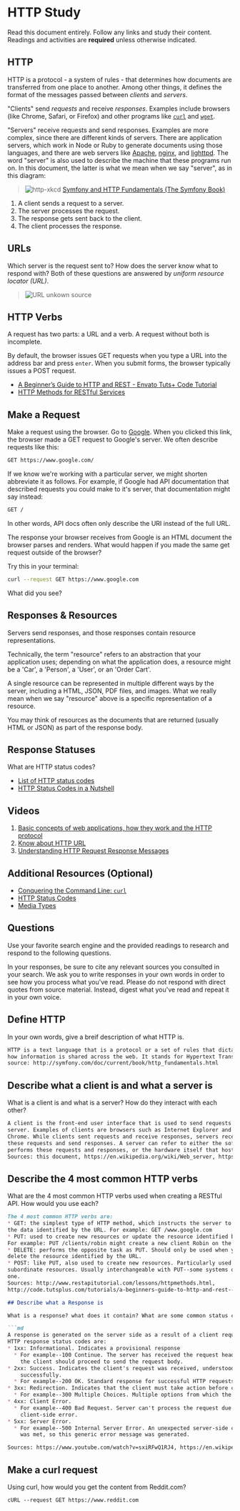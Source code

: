 # HTTP Study

Read this document entirely. Follow any links and study their content. Readings
and activities are **required** unless otherwise indicated.

## HTTP

HTTP is a protocol - a system of rules - that determines how documents are
transferred from one place to another. Among other things, it defines the format
of the messages passed between *clients* and *servers*.

"Clients" send *requests* and receive *responses*. Examples include browsers
(like Chrome, Safari, or Firefox) and other programs like
[`curl`](http://curl.haxx.se/docs/) and
[`wget`](http://www.gnu.org/software/wget/manual/wget.html).

"Servers" receive requests and send responses. Examples are more complex, since
there are different kinds of servers. There are application servers, which work
in Node or Ruby to generate documents using those languages, and there are web
servers like [Apache](http://httpd.apache.org/), [nginx](http://nginx.com/), and
[lighttpd](https://www.lighttpd.net). The word "server" is also used to describe
the machine that these programs run on. In this document, the latter is what we
mean when we say "server", as in this diagram:

> ![http-xkcd](https://cloud.githubusercontent.com/assets/388761/12621764/0ffb527e-c4f0-11e5-87ae-d597e3835fcd.png)
> [Symfony and HTTP Fundamentals (The Symfony Book)](http://symfony.com/doc/current/book/http_fundamentals.html)

1.  A client sends a request to a server.
1.  The server processes the request.
1.  The response gets sent back to the client.
1.  The client processes the response.

## URLs

Which server is the request sent to? How does the server know what to respond
with? Both of these questions are answered by *uniform resource locator (URL)*.

> ![URL](https://cloud.githubusercontent.com/assets/388761/12622184/2c0143dc-c4f2-11e5-84af-55f723dd6639.png)
> unkown source

## HTTP Verbs

A request has two parts: a URL and a verb. A request without both is incomplete.

By default, the browser issues GET requests when you type a URL into the address
bar and press `enter`. When you submit forms, the browser typically issues a
POST request.

-   [A Beginner’s Guide to HTTP and REST - Envato Tuts+ Code Tutorial](http://code.tutsplus.com/tutorials/a-beginners-guide-to-http-and-rest--net-16340)
-   [HTTP Methods for RESTful Services](http://www.restapitutorial.com/lessons/httpmethods.html)

## Make a Request

Make a request using the browser. Go to [Google](https://www.google.com). When
you clicked this link, the browser made a GET request to Google's server. We
often describe requests like this:

```txt
GET https://www.google.com/
```

If we know we're working with a particular server, we might shorten abbreviate
it as follows. For example, if Google had API documentation that described
requests you could make to it's server, that documentation might say instead:

```txt
GET /
```

In other words, API docs often only describe the URI instead of the full URL.

The response your browser receives from Google is an HTML document the browser
parses and renders. What would happen if you made the same get request outside
of the browser?

Try this in your terminal:

```sh
curl --request GET https://www.google.com
```

What did you see?

## Responses & Resources

Servers send responses, and those responses contain resource representations.

Technically, the term "resource" refers to an abstraction that your application
uses; depending on what the application does, a resource might be a 'Car', a
'Person', a 'User', or an 'Order Cart'.

A single resource can be represented in multiple different ways by the server,
including a HTML, JSON, PDF files, and images. What we really mean when we say
"resource" above is a specific representation of a resource.

You may think of resources as the documents that are returned (usually HTML or
JSON) as part of the response body.

## Response Statuses

What are HTTP status codes?

-   [List of HTTP status codes](https://en.wikipedia.org/wiki/List_of_HTTP_status_codes)
-   [HTTP Status Codes in a Nutshell](https://twitter.com/stevelosh/status/372740571749572610)

## Videos

1.  [Basic concepts of web applications, how they work and the HTTP protocol](https://www.youtube.com/watch?v=RsQ1tFLwldY)
1.  [Know about HTTP URL](https://www.youtube.com/watch?v=ADQ_rhefgEk)
1.  [Understanding HTTP Request Response Messages](https://www.youtube.com/watch?v=sxiRFwQ1RJ4)

## Additional Resources (Optional)

-   [Conquering the Command Line: `curl`](http://conqueringthecommandline.com/book/curl)
-   [HTTP Status Codes](http://en.wikipedia.org/wiki/List_of_HTTP_status_codes)
-   [Media Types](http://en.wikipedia.org/wiki/Internet_media_type)

## Questions

Use your favorite search engine and the provided readings to research and respond to the following questions.

In your responses, be sure to cite any relevant sources you consulted in your search. We ask you to write responses in your own words in order to see how you process what you've read. Please do not respond with direct quotes from source material. Instead, digest what you've read and repeat it in your own voice.

## Define HTTP

In your own words, give a breif description of what HTTP is.

```md
HTTP is a text language that is a protocol or a set of rules that dictates
how information is shared across the web. It stands for Hypertext Transfer Protocol.
source: http://symfony.com/doc/current/book/http_fundamentals.html
```

## Describe what a client is and what a server is

 What is a client is and what is a server? How do they interact with each other?

```md
A client is the front-end user interface that is used to send requests to a
server. Examples of clients are browsers such as Internet Explorer and Google
Chrome. While clients sent requests and receive responses, servers receive
these requests and send responses. A server can refer to either the software that
performs these requests and responses, or the hardware itself that hosts this software.
Sources: this document, https://en.wikipedia.org/wiki/Web_server, https://www.youtube.com/watch?v=sxiRFwQ1RJ4
```

## Describe the 4 most common HTTP verbs

What are the 4 most common HTTP verbs used when creating a RESTful API. How would you use each?

```md
The 4 most common HTTP verbs are:
* GET: the simplest type of HTTP method, which instructs the server to transmit
the data identified by the URL. For example: GET /www.google.com
* PUT: used to create new resources or update the resource identified by the URL.
For example: PUT /clients/robin might create a new client Robin on the server.
* DELETE: performs the opposite task as PUT. Should only be used when you want to
delete the resource identified by the URL.
* POST: like PUT, also used to create new resources. Particularly used to create
subordinate resources. Usually interchangeable with PUT--some systems only use
one.
Sources: http://www.restapitutorial.com/lessons/httpmethods.html,
http://code.tutsplus.com/tutorials/a-beginners-guide-to-http-and-rest--net-16340

## Describe what a Response is

What is a response? what does it contain? What are some common status codes in a response and what do they mean?

```md
A response is generated on the server side as a result of a client request. Common
HTTP response status codes are:
* 1xx: Informational. Indicates a provisional response
  * For example--100 Continue. The server has received the request header and the
    the client should proceed to send the request body.
* 2xx: Success. Indicates the client's request was received, understood, and processed
    successfully.
  * For example--200 OK. Standard response for successful HTTP requests.
* 3xx: Redirection. Indicates that the client must take action before continuing.
  * For example--300 Multiple Choices. Multiple options from which the client may choose.
* 4xx: Client Error. 
  * For example--400 Bad Request. Server can't process the request due to an apparent
    client-side error.
* 5xx: Server Error.
  * For example--500 Internal Server Error. An unexpected server-side condition
    was met, so this generic error message was generated.

Sources: https://www.youtube.com/watch?v=sxiRFwQ1RJ4, https://en.wikipedia.org/wiki/List_of_HTTP_status_codes
```

## Make a curl request

Using curl, how would you get the content from Reddit.com?

```md
cURL --request GET https://www.reddit.com
```
